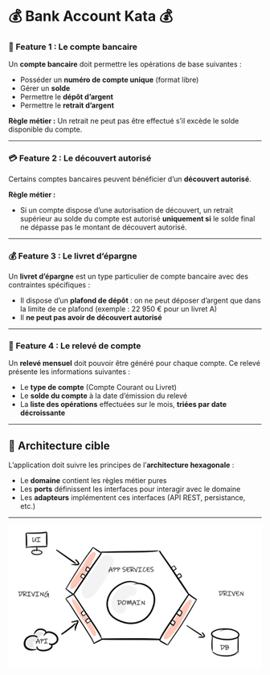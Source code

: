 # 💰 **Bank Account Kata** 💰

### 🧩 Feature 1 : Le compte bancaire

Un **compte bancaire** doit permettre les opérations de base suivantes :

* Posséder un **numéro de compte unique** (format libre)
* Gérer un **solde**
* Permettre le **dépôt d’argent**
* Permettre le **retrait d’argent**

**Règle métier :**
Un retrait ne peut pas être effectué s’il excède le solde disponible du compte.

---

### 💳 Feature 2 : Le découvert autorisé

Certains comptes bancaires peuvent bénéficier d’un **découvert autorisé**.

**Règle métier :**

* Si un compte dispose d’une autorisation de découvert, un retrait supérieur au solde du compte est autorisé **uniquement si** le solde final ne dépasse pas le montant de découvert autorisé.

---

### 💰 Feature 3 : Le livret d’épargne

Un **livret d’épargne** est un type particulier de compte bancaire avec des contraintes spécifiques :

* Il dispose d’un **plafond de dépôt** : on ne peut déposer d’argent que dans la limite de ce plafond (exemple : 22 950 € pour un livret A)
* Il **ne peut pas avoir de découvert autorisé**

---

### 📄 Feature 4 : Le relevé de compte

Un **relevé mensuel** doit pouvoir être généré pour chaque compte.
Ce relevé présente les informations suivantes :

* Le **type de compte** (Compte Courant ou Livret)
* Le **solde du compte** à la date d’émission du relevé
* La **liste des opérations** effectuées sur le mois, **triées par date décroissante**

---

## 🧱 Architecture cible

L’application doit suivre les principes de l’**architecture hexagonale** :

* Le **domaine** contient les règles métier pures
* Les **ports** définissent les interfaces pour interagir avec le domaine
* Les **adapteurs** implémentent ces interfaces (API REST, persistance, etc.)

---

![Architecture hexagonale](./assets/hexa-schema.png)

